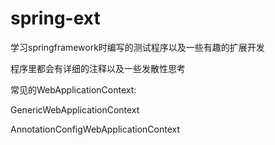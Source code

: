 # spring-ext
学习springframework时编写的测试程序以及一些有趣的扩展开发

程序里都会有详细的注释以及一些发散性思考

常见的WebApplicationContext: 

GenericWebApplicationContext

AnnotationConfigWebApplicationContext